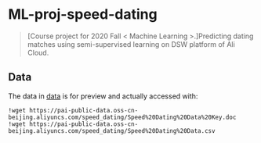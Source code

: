 # ML-proj-speed-dating
>[Course project for 2020 Fall < Machine Learning >.]Predicting dating matches using semi-supervised learning on DSW platform of Ali Cloud.
## Data
The data in [data](\data) is for preview and actually accessed with:
```
!wget https://pai-public-data.oss-cn-beijing.aliyuncs.com/speed_dating/Speed%20Dating%20Data%20Key.doc
!wget https://pai-public-data.oss-cn-beijing.aliyuncs.com/speed_dating/Speed%20Dating%20Data.csv
```
